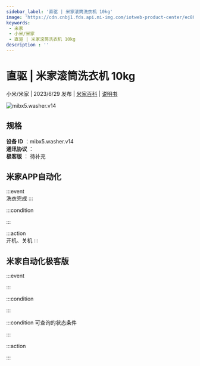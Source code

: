 ```yaml
---
sidebar_label: '直驱 | 米家滚筒洗衣机 10kg'
image: 'https://cdn.cnbj1.fds.api.mi-img.com/iotweb-product-center/ec808d415cc72014c2cdd13f96bbbf80_1681304241270.png?GalaxyAccessKeyId=AKVGLQWBOVIRQ3XLEW&Expires=9223372036854775807&Signature=At3EyEUiykAvxMoBLLbVly2VQlg='
keywords: 
 - 米家
 - 小米/米家
 - 直驱 | 米家滚筒洗衣机 10kg
description : ''
---
```

# 直驱 | 米家滚筒洗衣机 10kg

小米/米家 | 2023/6/29 发布 | [米家百科](https://home.mi.com/webapp/content/baike/product/index.html?model=mibx5.washer.v14) | [说明书](https://home.mi.com/views/introduction.html?model=mibx5.washer.v14&region=cn)

![mibx5.washer.v14](https://cdn.cnbj1.fds.api.mi-img.com/iotweb-product-center/ec808d415cc72014c2cdd13f96bbbf80_1681304241270.png?GalaxyAccessKeyId=AKVGLQWBOVIRQ3XLEW&Expires=9223372036854775807&Signature=At3EyEUiykAvxMoBLLbVly2VQlg=)

## 规格  
> 
**设备 ID** ：mibx5.washer.v14  
**通讯协议** ：  
**极客版**  ： 待补充 


## 米家APP自动化  

:::event  
洗衣完成
:::

:::condition  

:::

:::action   
开机、关机
:::

## 米家自动化极客版  

:::event  

:::

:::condition  

:::

:::condition 可查询的状态条件  

:::

:::action  

:::

        
